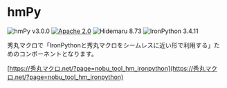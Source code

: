 # hmPy

![hmPy v3.0.0](https://img.shields.io/badge/hmPy-v3.0.0-6479ff.svg)
[![Apache 2.0](https://img.shields.io/badge/license-Apache_2.0-blue.svg?style=flat)](LICENSE)
![Hidemaru 8.73](https://img.shields.io/badge/Hidemaru-v8.73-6479ff.svg)
![IronPython 3.4.11](https://img.shields.io/badge/IronPython-v3.4.11-6479ff.svg?logo=python&logoColor=white)

秀丸マクロで「IronPythonと秀丸マクロをシームレスに近い形で利用する」ためのコンポーネントとなります。

[https://秀丸マクロ.net/?page=nobu_tool_hm_ironpython](https://秀丸マクロ.net/?page=nobu_tool_hm_ironpython)